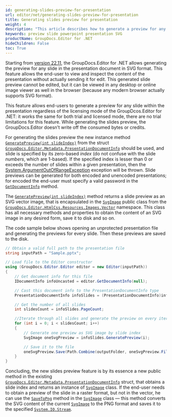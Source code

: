 ```yaml
---
id: generating-slides-preview-for-presentation
url: editor/net/generating-slides-preview-for-presentation
title: Generating slides preview for presentation
weight: 4
description: "This article describes how to generate a preview for any slide for the existing PowerPoint presentation in SVG format"
keywords: preview slide powerpoint presentation SVG
productName: GroupDocs.Editor for .NET
hideChildren: False
toc: True
---
```

Starting from [version 22.11](https://docs.groupdocs.com/editor/net/groupdocs-editor-for-net-22-11-release-notes/), the GroupDocs.Editor for .NET allows generating the preview for any slide in the presentation document in SVG format. This feature allows the end-user to view and inspect the content of the presentation without actually sending it for edit. This generated slide preview cannot be edited, but it can be viewed in any desktop or online image viewer as well in the browser (because any modern browser actually supports SVG format).

This feature allows end-users to generate a preview for any slide within the presentation regardless of the licensing mode of the GroupDcos.Editor for .NET: it works the same for both trial and licensed mode, there are no trial limitations for this feature. While generating the slides preview, the GroupDocs.Editor doesn’t write off the consumed bytes or credits.

For generating the slides preview the new instance method [`GeneratePreview(int slideIndex)`](https://reference.groupdocs.com/editor/net/groupdocs.editor.metadata/presentationdocumentinfo/generatepreview/) from the struct [`GroupDocs.Editor.Metadata.PresentationDocumentInfo`](https://reference.groupdocs.com/editor/net/groupdocs.editor.metadata/presentationdocumentinfo/) should be used, and slide is specified by its zero-based _index_ (do not confuse with the slide _numbers_, which are 1-based). If the specified index is lesser than 0 or exceeds the number of slides within a given presentation, then the [System.ArgumentOutOfRangeException](https://learn.microsoft.com/en-us/dotnet/api/system.ArgumentOutOfRangeException?view=net-7.0) exception will be thrown. Slide previews can be generated for both encoded and unencoded presentations; for encoded the end-user must specify a valid password in the [`GetDocumentInfo`](https://reference.groupdocs.com/editor/net/groupdocs.editor/editor/getdocumentinfo/) method.

The [`GeneratePreview(int slideIndex)`](https://reference.groupdocs.com/editor/net/groupdocs.editor.metadata/presentationdocumentinfo/generatepreview/) method returns a slide preview as an SVG vector image, that is encapsulated in the [`SvgImage`](https://reference.groupdocs.com/editor/net/groupdocs.editor.htmlcss.resources.images.vector/svgimage/) public class from the [`GroupDocs.Editor.HtmlCss.Resources.Images.Vector`](https://reference.groupdocs.com/editor/net/groupdocs.editor.htmlcss.resources.images.vector/) namespace. This class has all necessary methods and properties to obtain the content of an SVG image in any desired form, save it to disk and so on.

The code sample below shows opening an unprotected presentation file and generating the previews for every slide. Then these previews are saved to the disk.

```csharp
// Obtain a valid full path to the presentation file
string inputPath = "Sample.pptx";

// Load file to the Editor constructor
using (GroupDocs.Editor.Editor editor = new Editor(inputPath))
{
	// Get document info for this file
	IDocumentInfo infoUncasted = editor.GetDocumentInfo(null);

	// Cast this document info to the PresentationDocumentInfo type
	PresentationDocumentInfo infoSlides = (PresentationDocumentInfo)infoUncasted;

	// Get the number of all slides
	int slidesCount = infoSlides.PageCount;

	//Iterate through all slides and generate the preview on every iteration
	for (int i = 0; i < slidesCount; i++)
	{
		// Generate one preview as SVG image by slide index
		SvgImage oneSvgPreview = infoSlides.GeneratePreview(i);

		// Save it to the file
		oneSvgPreview.Save(Path.Combine(outputFolder, oneSvgPreview.FilenameWithExtension));
	}
}
```

Concluding, the new slides preview feature is by its essence a new public method in the existing [`GroupDocs.Editor.Metadata.PresentationDocumentInfo`](https://reference.groupdocs.com/editor/net/groupdocs.editor.metadata/presentationdocumentinfo/) struct, that obtains a slide index and returns an instance of [`SvgImage`](https://reference.groupdocs.com/editor/net/groupdocs.editor.htmlcss.resources.images.vector/svgimage/) class. If the end-user needs to obtain a preview of the slide in a raster format, but not in the vector, he can use the [`SaveToPng`](https://reference.groupdocs.com/editor/net/groupdocs.editor.htmlcss.resources.images.vector/svgimage/savetopng/) method in the [`SvgImage`](https://reference.groupdocs.com/editor/net/groupdocs.editor.htmlcss.resources.images.vector/svgimage/) class — this method converts the SVG content of the current [`SvgImage`](https://reference.groupdocs.com/editor/net/groupdocs.editor.htmlcss.resources.images.vector/svgimage/) to the PNG format and saves it to the specified [`System.IO.Stream`](https://learn.microsoft.com/en-us/dotnet/api/system.IO.Stream?view=net-6.0).




